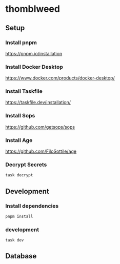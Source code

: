 # thomblweed

## Setup

### Install pnpm

https://pnpm.io/installation

### Install Docker Desktop

https://www.docker.com/products/docker-desktop/

### Install Taskfile

https://taskfile.dev/installation/

### Install Sops

https://github.com/getsops/sops

### Install Age

https://github.com/FiloSottile/age

### Decrypt Secrets

```sh
task decrypt
```

## Development

### Install dependencies

```sh
pnpm install
```

### development

```sh
task dev
```

## Database
